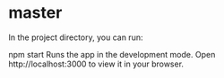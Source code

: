 # master
In the project directory, you can run:

npm start
Runs the app in the development mode.
Open http://localhost:3000 to view it in your browser.

